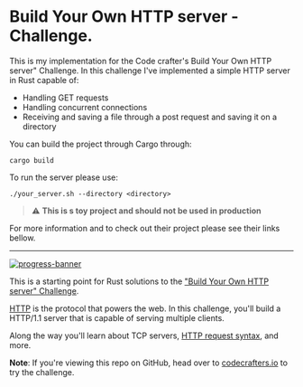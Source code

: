 # Build Your Own HTTP server - Challenge.

This is my implementation for the Code crafter's Build Your Own HTTP server" Challenge.
In this challenge I've implemented a simple HTTP server in Rust capable of:

- Handling GET requests
- Handling concurrent connections
- Receiving and saving a file through a post request and saving it on a directory

You can build the project through Cargo through:

`cargo build`

To run the server please use:

`./your_server.sh --directory <directory>`

> :warning: **This is s toy project and should not be used in production**

For more information and to check out their project please see their links bellow.

---

[![progress-banner](https://backend.codecrafters.io/progress/http-server/bf2ad5a6-9d71-4b03-b0ee-c1b9ad60df89)](https://app.codecrafters.io/users/codecrafters-bot?r=2qF)

This is a starting point for Rust solutions to the
["Build Your Own HTTP server" Challenge](https://app.codecrafters.io/courses/http-server/overview).

[HTTP](https://en.wikipedia.org/wiki/Hypertext_Transfer_Protocol) is the
protocol that powers the web. In this challenge, you'll build a HTTP/1.1 server
that is capable of serving multiple clients.

Along the way you'll learn about TCP servers,
[HTTP request syntax](https://www.w3.org/Protocols/rfc2616/rfc2616-sec5.html),
and more.

**Note**: If you're viewing this repo on GitHub, head over to
[codecrafters.io](https://codecrafters.io) to try the challenge.